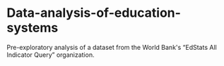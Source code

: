 # Data-analysis-of-education-systems
Pre-exploratory analysis of a dataset from the World Bank's “EdStats All Indicator Query” organization.
